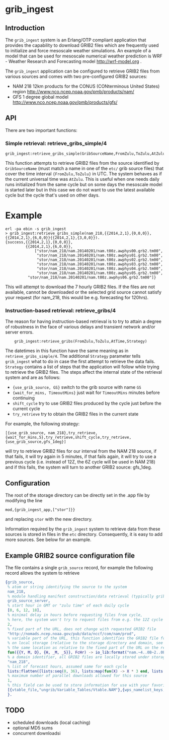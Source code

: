 # grib_ingest

## Introduction
The `grib_ingest` system is an Erlang/OTP compliant application that provides the capability to download GRIB2 files which are frequently used to initialize and force mesoscale weather simulations.  An example of a model that can be used for mesoscale numerical weather prediction is WRF - Weather Research and Forecasting model http://wrf-model.org .

The `grib_ingest` application can be configured to retrieve GRIB2 files from various sources and comes with two pre-configured GRIB2 sources:

  * NAM 218 12km products for the CONUS (CONterminous United States) region http://www.nco.ncep.noaa.gov/pmb/products/nam/
  * GFS 1 degree global model http://www.nco.ncep.noaa.gov/pmb/products/gfs/

## API

There are two important functions:

### Simple retrieval: retrieve_gribs_simple/4

    grib_ingest:retrieve_gribs_simple(GribSourceName,FromZulu,ToZulu,AtZulu)

This function attempts to retrieve GRIB2 files from the source identified by `GribSourceName` (must match a name in one of the `etc/` grib source files) that cover the time interval `{FromZulu,ToZulu}` in UTC.  The system behaves as if the current universal time was `AtZulu`.  This is useful when one needs daily runs initialized from the same cycle but on some days the mesoscale model is started later but in this case we do not want to use the latest available cycle but the cycle that's used on other days.

# Example

    erl -pa ebin -s grib_ingest
    > grib_ingest:retrieve_gribs_simple(nam_218,{{2014,2,1},{0,0,0}},{{2014,2,1},{6,0,0}}{{2014,2,1},{3,0,0}}).
    {success,{{2014,2,1},{0,0,0}},
             {{2014,2,1},{6,0,0}},
                 ["stor/nam_218/nam.20140201/nam.t00z.awphys00.grb2.tm00",
                  "stor/nam_218/nam.20140201/nam.t00z.awphys01.grb2.tm00",
                  "stor/nam_218/nam.20140201/nam.t00z.awphys02.grb2.tm00",
                  "stor/nam_218/nam.20140201/nam.t00z.awphys03.grb2.tm00",
                  "stor/nam_218/nam.20140201/nam.t00z.awphys04.grb2.tm00",
                  "stor/nam_218/nam.20140201/nam.t00z.awphys05.grb2.tm00",
              "stor/nam_218/nam.20140201/nam.t00z.awphys06.grb2.tm00"]}

This will attempt to download the 7 hourly GRIB2 files.  If the files are not available, cannot be downloaded or the selected grid source cannot satisfy your request (for nam_218, this would be e.g. forecasting for 120hrs).

### Instruction-based retrieval: retrieve_gribs/4

The reason for having instruction-based retrieval is to try to attain a degree of robustness in the face of various delays and transient network and/or server errors.

        grib_ingest:retrieve_gribs(FromZulu,ToZulu,AtTime,Strategy)
    
The datetimes in this function have the same meaning as in `retrieve_gribs_simple/4`.  The additional `Strategy` parameter tells `grib_ingest` what to do in case the first attempt to retrieve the data fails. `Strategy` contains a list of steps that the application will follow while trying to retrieve the GRIB2 files.  The steps affect the internal state of the retrieval system and are as follows:

  * `{use_grib_source, GS}` switch to the grib source with name `GS`
  * `{wait_for_mins, TimeoutMins}` just wait for `TimeoutMins` minutes before continuing
  * `shift_cycle` try to use GRIB2 files produced by the cycle just before the current cycle
  * `try_retrieve` try to obtain the GRIB2 files in the current state

For example, the following strategy:

    [{use_grib_source, nam_218},try_retrieve,{wait_for_mins,5},try_retrieve,shift_cycle,try_retrieve,{use_grib_source,gfs_1deg}]
    
will try to retrieve GRIB2 files for our interval from the NAM 218 source, if that fails, it will try again in 5 minutes, if that fails again, it will try to use a previous cycle (i.e. instead of 12Z, the 6Z cycle will be used in NAM 218) and if this fails, the system will turn to another GRIB2 source: gfs_1deg.



## Configuration

The root of the storage directory can be directly set in the .app file by modifying the line

    mod,{grib_ingest_app,["stor"]}}
    
and replacing `stor` with the new directory.

Information required by the `grib_ingest` system to retrieve data from these sources is stored in files in the `etc` directory.  Consequently, it is easy to add more sources.  See below for an example.



## Example GRIB2 source configuration file

The file contains a single `grib_source` record, for example the following record allows the system to retrieve

```erlang
{grib_source,
 % atom or string identifying the source to the system
 nam_218,
 % module handling manifest construction/data retrieval (typically grib_source_server)
 grib_source_server,
 % start hour in GMT or "zulu time" of each daily cycle
 [0, 6, 12, 18],
 % minimal delay in hours before requesting files from cycle,
 % here, the system won't try to request files from e.g. the 12Z cycle until 14Z on same day
 2,
 % fixed part of the URL, does not change with requested GRIB2 file
 "http://nomads.ncep.noaa.gov/pub/data/nccf/com/nam/prod",
 % variable part of the URL, this function identifies the GRIB2 file for the system
 % on local storage (relative to the storage directory and domain, see below), the file is located at exactly
 % the same location as relative to the fixed part of the URL on the remote server
 fun({{Y, M, D}, {H, _M, _S}}, FcHr) -> io_lib:format("nam.~4..0B~2..0B~2..0B/nam.t~2..0Bz.awphys~2..0B.grb2.tm00", [Y, M, D, H, FcHr]) end,
 % a domain identifier, all GRIB2 files are locally stored under storage_directory/domain/location_relative_to_domain
 "nam_218",
 % list of forecast hours, assumed same for each cycle
 lists:flatten([lists:seq(0, 36), lists:map(fun(X) -> X * 3 end, lists:seq(13, 28))]),
 % maximum number of parallel downloads allowed for this source
 1,
 % this field can be used to store information for use with your favorite weather model, grib_ingest disregards this field
 [{vtable_file,"ungrib/Variable_Tables/Vtable.NAM"},{wps_namelist_keys,[{"domains", [{"num_metgrid_levels", [40]}]}]}],
 }.
```

## 



## TODO

  * scheduled downloads (local caching)
  * optional MD5 sums
  * concurrent downloadsi
